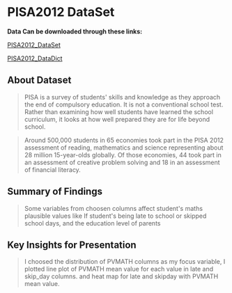 # PISA2012 DataSet


**Data Can be downloaded through these links:**

[PISA2012_DataSet](https://s3.amazonaws.com/udacity-hosted-downloads/ud507/pisa2012.csv.zip) 

[PISA2012_DataDict](https://s3.amazonaws.com/udacity-hosted-downloads/ud507/pisadict2012.csv)

## About Dataset

> PISA is a survey of students' skills and knowledge as they approach the end of compulsory education. 
It is not a conventional school test. Rather than examining how well students have learned the school curriculum, 
it looks at how well prepared they are for life beyond school.

>Around 500,000 students in 65 economies took part in the PISA 2012 assessment of reading, 
mathematics and science representing about 28 million 15-year-olds globally. Of those economies, 
44 took part in an assessment of creative problem solving and 18 in an assessment of financial literacy.



## Summary of Findings

> Some variables from choosen columns affect student's maths plausible values like 
If student's being late to school or skipped school days, 
and the education level of parents

## Key Insights for Presentation

> I choosed the distribution of PVMATH columns as my focus variable, I plotted line plot of PVMATH mean value for each value in late and skip_day columns.
and heat map for late and skipday with PVMATH mean value.
